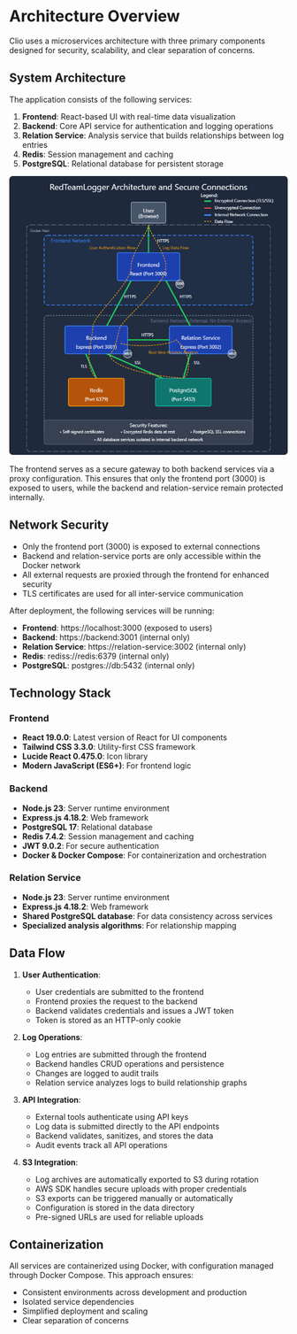 # Architecture Overview

Clio uses a microservices architecture with three primary components designed for security, scalability, and clear separation of concerns.

## System Architecture

The application consists of the following services:

1. **Frontend**: React-based UI with real-time data visualization
2. **Backend**: Core API service for authentication and logging operations
3. **Relation Service**: Analysis service that builds relationships between log entries
4. **Redis**: Session management and caching
5. **PostgreSQL**: Relational database for persistent storage

![Service Connections](../images/service_connections.png)

The frontend serves as a secure gateway to both backend services via a proxy configuration. This ensures that only the frontend port (3000) is exposed to users, while the backend and relation-service remain protected internally.

## Network Security

- Only the frontend port (3000) is exposed to external connections
- Backend and relation-service ports are only accessible within the Docker network
- All external requests are proxied through the frontend for enhanced security
- TLS certificates are used for all inter-service communication

After deployment, the following services will be running:

- **Frontend**: https://localhost:3000 (exposed to users)
- **Backend**: https://backend:3001 (internal only)
- **Relation Service**: https://relation-service:3002 (internal only)
- **Redis**: rediss://redis:6379 (internal only)
- **PostgreSQL**: postgres://db:5432 (internal only)

## Technology Stack

### Frontend
- **React 19.0.0**: Latest version of React for UI components
- **Tailwind CSS 3.3.0**: Utility-first CSS framework
- **Lucide React 0.475.0**: Icon library
- **Modern JavaScript (ES6+)**: For frontend logic

### Backend
- **Node.js 23**: Server runtime environment
- **Express.js 4.18.2**: Web framework
- **PostgreSQL 17**: Relational database
- **Redis 7.4.2**: Session management and caching
- **JWT 9.0.2**: For secure authentication
- **Docker & Docker Compose**: For containerization and orchestration

### Relation Service
- **Node.js 23**: Server runtime environment
- **Express.js 4.18.2**: Web framework
- **Shared PostgreSQL database**: For data consistency across services
- **Specialized analysis algorithms**: For relationship mapping

## Data Flow

1. **User Authentication**:
   - User credentials are submitted to the frontend
   - Frontend proxies the request to the backend
   - Backend validates credentials and issues a JWT token
   - Token is stored as an HTTP-only cookie

2. **Log Operations**:
   - Log entries are submitted through the frontend
   - Backend handles CRUD operations and persistence
   - Changes are logged to audit trails
   - Relation service analyzes logs to build relationship graphs

3. **API Integration**:
   - External tools authenticate using API keys
   - Log data is submitted directly to the API endpoints
   - Backend validates, sanitizes, and stores the data
   - Audit events track all API operations

4. **S3 Integration**:
   - Log archives are automatically exported to S3 during rotation
   - AWS SDK handles secure uploads with proper credentials
   - S3 exports can be triggered manually or automatically
   - Configuration is stored in the data directory
   - Pre-signed URLs are used for reliable uploads

## Containerization

All services are containerized using Docker, with configuration managed through Docker Compose. This approach ensures:

- Consistent environments across development and production
- Isolated service dependencies
- Simplified deployment and scaling
- Clear separation of concerns